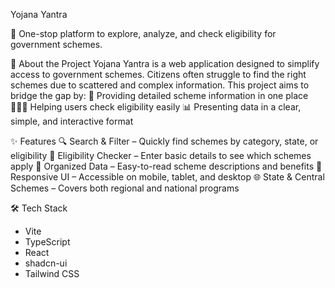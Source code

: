 Yojana Yantra

📌 One-stop platform to explore, analyze, and check eligibility for government schemes.

🚀 About the Project
Yojana Yantra is a web application designed to simplify access to government schemes. Citizens often struggle to find the right schemes due to scattered and complex information. This project aims to bridge the gap by:
📑 Providing detailed scheme information in one place
🧑‍🤝‍🧑 Helping users check eligibility easily
📊 Presenting data in a clear, simple, and interactive format

✨ Features
🔍 Search & Filter – Quickly find schemes by category, state, or eligibility
📝 Eligibility Checker – Enter basic details to see which schemes apply
📂 Organized Data – Easy-to-read scheme descriptions and benefits
📱 Responsive UI – Accessible on mobile, tablet, and desktop
🌐 State & Central Schemes – Covers both regional and national programs

🛠️ Tech Stack
- Vite
- TypeScript
- React
- shadcn-ui
- Tailwind CSS

